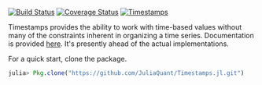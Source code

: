 [![Build Status](https://travis-ci.org/JuliaQuant/Timestamps.jl.png)](https://travis-ci.org/JuliaQuant/Timestamps.jl)
[![Coverage Status](https://coveralls.io/repos/JuliaQuant/Timestamps.jl/badge.png?branch=master)](https://coveralls.io/r/JuliaQuant/Timestamps.jl?branch=master)
[![Timestamps](http://pkg.julialang.org/badges/Timestamps_release.svg)](http://pkg.julialang.org/?pkg=Timestamps&ver=release)

Timestamps provides the ability to work with time-based values without many of the constraints inherent in organizing a time series. 
Documentation is provided [here](http://timestampsjl.readthedocs.org/en/latest/). It's presently ahead of the actual implementations.

For a quick start, clone the package.

````julia
julia> Pkg.clone("https://github.com/JuliaQuant/Timestamps.jl.git")
````
